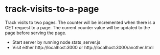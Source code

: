 # track-visits-to-a-page
Track visits to two pages. The counter will be incremented when there is a GET request to a page. The current counter value will be updated to the page before serving the page.

* Start server by running node stats_server.js
* Visit either http://localhost:3000 or http://localhost:3000/another.html
